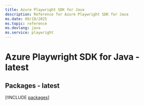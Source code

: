 ```yaml
---
title: Azure Playwright SDK for Java
description: Reference for Azure Playwright SDK for Java
ms.date: 09/19/2025
ms.topic: reference
ms.devlang: java
ms.service: playwright
---
```

# Azure Playwright SDK for Java - latest
## Packages - latest
[!INCLUDE [packages](playwright-index.md)]
